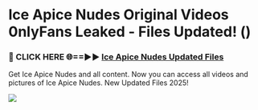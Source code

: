 # Ice Apice Nudes Original Videos 0nlyFans Leaked - Files Updated! ()

<h3>🔴 CLICK HERE 🌐==►► <a href="https://tinyurl.com/2p9ay9w9" rel="nofollow">Ice Apice Nudes Updated Files</a></h3>

Get Ice Apice Nudes and all content. Now you can access all videos and pictures of Ice Apice Nudes. New Updated Files 2025!

[![](https://i.imgur.com/KQgVmj3.gif)](https://tinyurl.com/2p9ay9w9)
